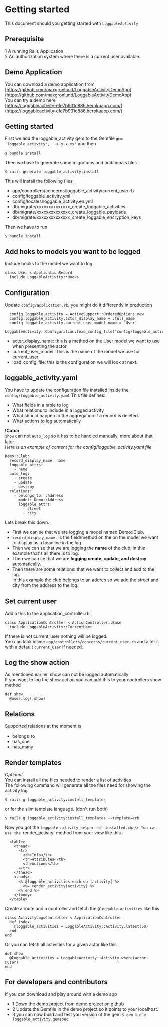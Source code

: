 # Getting started 
This document should you getting started with `LoggableActivity`

## Prerequisite
1 A running Rails Application<br/>
2 An authorization system where there is a current user available.

## Demo Application
You can download a demo application from<br/>
[https://github.com/maxgronlund/LoggableActivityDemoApp](https://github.com/maxgronlund/LoggableActivityDemoApp)
<br/>
You can try a demo here<br/>
[https://loggableactivity-efe7b931c886.herokuapp.com/](https://loggableactivity-efe7b931c886.herokuapp.com/)

## Getting started
First we add the loggable_activity gem to the Gemfile `gem 'loggable_activity', '~> x.x.xx'` and then<br/>
```
$ bundle install
```
Then we have to generate some migrations and additionals files<br/>
```
$ rails generate loggable_activity:install
```
This will install the following files
- app/controllers/concerns/loggable_activity/current_user.rb
- config/loggable_activity.yml
- config/locales/loggable_activity.en.yml
- db/migrate/xxxxxxxxxxxxxx_create_loggable_activities
- db/migrate/xxxxxxxxxxxxxx_create_loggable_payloads
- db/migrate/xxxxxxxxxxxxxx_create_loggable_encryption_keys

Then we have to run
```
$ bundle install
```

## Add hoks to models you want to be logged
Include hooks to the model we want to log.

```
class User < ApplicationRecord
  include LoggableActivity::Hooks
```

## Configuration
Update `config/application.rb`, you might do it differently in production
```
  config.loggable_activity = ActiveSupport::OrderedOptions.new
  config.loggable_activity.actor_display_name = :full_name
  config.loggable_activity.current_user_model_name = 'User'
  LoggableActivity::Configuration.load_config_file('config/loggable_activity.yaml')
```
- actor_display_name: this is a method on the User model we want to use when presenting the actor.
- current_user_model: This is the name of the model we use for current_user
- load_config_file: this is the configuration we will look at next.

## loggable_activity.yaml
You have to update the configuration file installed inside the `config/loggable_activity.yaml`
This file defines:
- What fields in a table to log
- What relations to include in a logged activity 
- What should happen to the aggregation if a record is deleted.
- What actions to log automatically

**!Catch**<br/>
`show` can not `auto_log` so it has to be handled manually, more about that later.<br/>
*Here is an example of content for the config/loggable_activity.yaml file*
```
Demo::Club: 
  record_display_name: name 
  loggable_attrs: 
    - name
  auto_log:
    - create
    - update
    - destroy
  relations:
    - belongs_to: :address
      model: Demo::Address
      loggable_attrs:
        - street
        - city
```

Lets break this down.
- First we can se that we are logging a model named Demo::Club.
- `record_display_name:` is the field/method on the on the model we want to display as a headline in the log
- Then we can se that we are logging the **name** of the club, in this example that's all there is to log.
- Then we can se that we are **logging create, update, and destroy** automatically.
- Then there are some relations: that we want to collect and add to the log.<br/> 
In this example the club belongs to an addres so we add the street and city from the address to the log.


## Set current user
Add a this to the application_controller.rb
```
class ApplicationController < ActionController::Base
  include LoggableActivity::CurrentUser
```
If there is not current_user nothing will be logged. <br/>
You can look inside `app/controllers/concerns/current_user.rb` and alter it with a default `current_user` if needed. 

## Log the show action
As mentioned earlier, show can not be logged automatically<br/>
If you want to log the show action you can add this to your controllers show method
```
def show
  @user.log(:show)
```

## Relations
Supported relations at the moment is 
- belongs_to
- has_one
- has_many

## Render templates
*Optional*
<br/>You can install all the files needed to render a list of activities<br/> 
The following command will generate all the files need for showing the activity log
```
$ rails g loggable_activity:install_templates
```
or for the slim template language. (don't run both)
```
$ rails g loggable_activity:install_templates --template=erb
```
Now you got the `loggable_activity_helper.rb' installed.<br/>
You can use the `render_activity` method from your view like this.
```
  <table>
    <thead>
      <tr>
        <th>Info</th>
        <th>Attributes</th>
        <th>Actions</th>
      </tr>
    </thead>
    <tbody>
      <% @loggable_activities.each do |activity| %>
        <%= render_activity(activity) %>
      <% end %>
    </tbody>
  </table>
```
Create a route and a controller and fetch the `@loggable_activities` like this
```
class ActivityLogsController < ApplicationController
  def index
    @loggable_activities = LoggableActivity::Activity.latest(50)
  end
end
```
Or you can fetch all activities for a given actor like this
```
def show
  @loggable_activities = LoggableActivity::Activity.where(actor: @user)
end
```

## For developers and contributors 
If you can download and play around with a demo app
- 1 Down the demo project from [demo project on github](https://github.com/maxgronlund/LoggableActivityDemoApp)
- 2 Update the Gemfile in the demo project so it points to your localhost.
- 3 you can now build and test you version of the gem `$ gem build loggable_activity.gemspec`